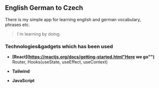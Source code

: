
## English German to Czech

There is my simple app for learning english and german vocabulary, phrases etc.

>I´m learning by doing.

### Technologies&gadgets which has been used

 * **[React](https://reactjs.org/docs/getting-started.html"Here we go"")**
  Router, Hooks(useState, useEffect, useContext)

 * **Tailwind**

 * **JavaScript**
 